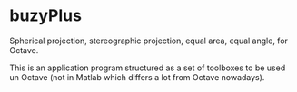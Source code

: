 # buzyPlus
Spherical projection, stereographic projection, equal area, equal angle, for Octave.

This is an application program structured as a set of toolboxes to be used un Octave (not in Matlab which differs a lot from Octave nowadays).

